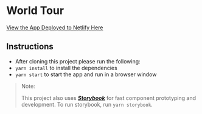 # World Tour

[View the App Deployed to Netlify Here](https://adoring-noyce-024504.netlify.app/)

## Instructions

- After cloning this project please run the following:
- `yarn install` to install the dependencies
- `yarn start` to start the app and run in a browser window

> Note:
>
> This project also uses **_[Storybook](https://storybook.js.org/)_** for fast component prototyping and development. To run storybook, run `yarn storybook`.
